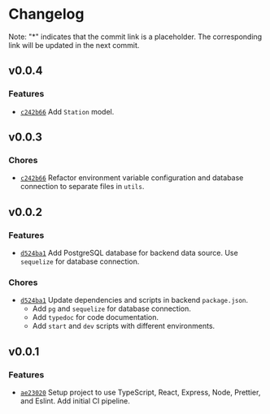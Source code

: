 # Changelog
Note: "*" indicates that the commit link is a placeholder. The corresponding link will be updated in the next commit.


## v0.0.4

### Features
- [`c242b66`](https://github.com/wangc9/bike-journey-viewer/commit/c242b6606d27eb8d5dbc482e34b1677e72ceed01) Add `Station` model.


## v0.0.3

### Chores
- [`c242b66`](https://github.com/wangc9/bike-journey-viewer/commit/c242b6606d27eb8d5dbc482e34b1677e72ceed01) Refactor environment variable configuration and database connection to separate files in `utils`.


## v0.0.2

### Features
- [`d524ba1`](https://github.com/wangc9/bike-journey-viewer/commit/d524ba1a79a60d6c7979277758f081efecb913ca) Add PostgreSQL database for backend data source. Use `sequelize` for database connection.

### Chores

- [`d524ba1`](https://github.com/wangc9/bike-journey-viewer/commit/d524ba1a79a60d6c7979277758f081efecb913ca) Update dependencies and scripts in backend `package.json`.
	- Add `pg` and `sequelize` for database connection.
	- Add `typedoc` for code documentation.
	- Add `start` and `dev` scripts with different environments.


## v0.0.1

### Features
- [`ae23020`](https://github.com/wangc9/bike-journey-viewer/commit/ae23020848e319661df4b10834bb82260ae9940c) Setup project to use TypeScript, React, Express, Node, Prettier, and Eslint. Add initial CI pipeline.
